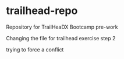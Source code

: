 # trailhead-repo
Repository for TrailHeaDX Bootcamp pre-work

Changing the file for trailhead exercise step 2

trying to force a conflict
